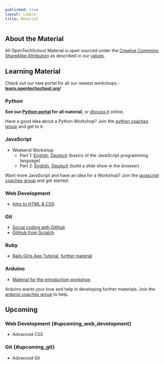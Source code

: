 ```yaml
---
published: true
layout: simple
title: Material
---
```


## About the Material

All OpenTechSchool Material is open sourced under the
[Creative Commons ShareAlike Attribution][CC-SA] as described in our [values].

## Learning Material

Check out our new portal for all our newest workshops -
**[learn.opentechschool.org]**!

[CC-SA]: http://creativecommons.org/licenses/by-sa/3.0/
[values]: {{site.baseurl}}about.html#core_values
[learn.opentechschool.org]: http://learn.opentechschool.org

### Python

**See our [Python portal] for all material,** or [discuss it][python-discuss] online.

Have a good idea about a Python Workshop? Join the [python coaches group](https://groups.google.com/a/opentechschool.org/forum/?fromgroups#!forum/coaches.python) and get to it.

### JavaScript
 * Weekend Workshop
   - Part 1: [English](http://opentechschool.github.io/js-beginners-1/), [Deutsch](http://opentechschool.github.io/js-beginners-1/index_de.html) (basics of the JavaScript programming language)
   - Part 2: [English](http://opentechschool.github.io/js-beginners-2/), [Deutsch](http://opentechschool.github.io/js-beginners-2/index_de.html) (build a slide show in the browser)

Want more JavaScript and have an idea for a Workshop? Join the [javascript coaches group](https://groups.google.com/a/opentechschool.org/forum/?fromgroups#!forum/coaches.javascript) and get started.

### Web Development
 * [Intro to HTML & CSS][HTMLCSS]

### Git
 * [Social coding with GitHub][social-git]
 * [GitHub from Scratch](http://opentechschool.github.io/github-from-scratch/)

### Ruby
 * [Rails Girls App Tutorial](http://guides.railsgirls.com/app/), [further material](http://railsgirls.com/materials)

### Arduino
 * [Material for the introduction workshop](https://github.com/OpenTechSchool/arduino-workshop-01)

Arduino wants your love and help in developing further materials. Join the [ardunio coaches group](https://groups.google.com/a/opentechschool.org/forum/?fromgroups#!forum/coaches.ardunio) to help.

## Upcoming

### Web Development {#upcoming_web_development}
 * Advanced CSS

### Git {#upcoming_git}
 * Advanced Git

[Python portal]: http://python.opentechschool.org
[python-discuss]: https://github.com/OpenTechSchool/python/wiki
[HTMLCSS]: http://opentechschool.github.io/html-css-beginners/
[social-git]: http://opentechschool.github.io/social-coding/

